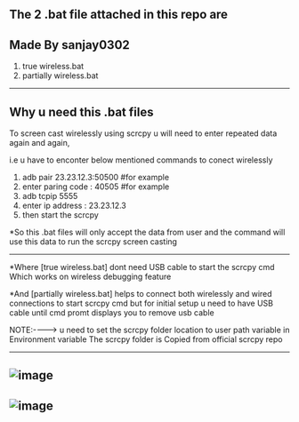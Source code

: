 
The 2 .bat file attached in this repo are 
-----------------------------------------------------
Made By sanjay0302
-------------------------------
1. true wireless.bat
2. partially wireless.bat

-------------------------------------------------------
Why u need this .bat files
----------------------
To screen cast wirelessly using scrcpy u will need to enter repeated data again and again,

i.e u have to enconter below mentioned commands to conect wirelessly
  1. adb pair 23.23.12.3:50500   #for example
  2. enter paring code : 40505   #for example
  3. adb tcpip 5555
  4. enter ip address : 23.23.12.3
  5. then start the scrcpy

*So this .bat files will only accept the data from user and the command will use this data to run the scrcpy screen casting

--------------------------------------------------


*Where [true wireless.bat] dont need USB cable to start the scrcpy cmd Which works on wireless debugging feature

*And [partially wireless.bat] helps to connect both wirelessly and wired connections to start scrcpy cmd but for initial setup u need to have USB cable until cmd promt displays you to remove usb cable


NOTE:---->
u need to set the scrcpy folder location to user path variable in Environment variable
The scrcpy folder is Copied from official scrcpy repo

------------------------------------------------------------
![image](https://user-images.githubusercontent.com/90672297/162629604-51bafd0f-2a88-4ff4-9266-4457e340d07f.png)
---------------------------------------------------------------
![image](https://user-images.githubusercontent.com/90672297/162629732-93126d2c-d7ed-401c-86e3-edfc5f255eab.png)
------------------------------------------------------------

